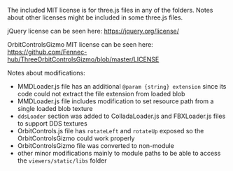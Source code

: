 

The included MIT license is for three.js files in any of the folders.
Notes about other licenses might be included in some three.js files.

jQuery license can be seen here: https://jquery.org/license/

OrbitControlsGizmo MIT license can be seen here: https://github.com/Fennec-hub/ThreeOrbitControlsGizmo/blob/master/LICENSE

Notes about modifications:

 - MMDLoader.js file has an additional `@param {string} extension` since its code could not extract the file extension from loaded blob
 - MMDLoader.js file includes modification to set resource path from a single loaded blob texture
 - `ddsLoader` section was added to ColladaLoader.js and FBXLoader.js files to support DDS textures
 - OrbitControls.js file has `rotateLeft` and `rotateUp` exposed so the OrbitControlsGizmo could work properly
 - OrbitControlsGizmo file was converted to non-module
 - other minor modifications mainly to module paths to be able to access the `viewers/static/libs` folder

